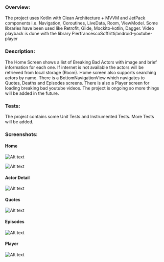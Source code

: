 ### Overview:

The project uses Kotlin with Clean Architecture + MVVM and JetPack components i.e.
Navigation, Coroutines, LiveData, Room, ViewModel. Some libraries have been used
like Retrofit, Glide, Mockito-kotlin, Dagger. Video playback is done with the 
library PierfrancescoSoffritti/android-youtube-player   

### Description:

The Home Screen shows a list of Breaking Bad Actors with image and brief information for each one. 
If internet is not available the actors will be retrieved from local storage (Room). Home screen 
also supports searching actors by name. There is a BottomNavigationView which navigates to Quotes, 
Deaths and Episodes screens. There is also a Player screen for loading breaking bad youtube videos.
The project is ongoing so more things will be added in the future.  

### Tests:

The project contains some Unit Tests and Instrumented Tests. 
More Tests will be added. 

### Screenshots:

#### Home
![Alt text](screenshots/home_all.png?raw=true "app screenshot")

![Alt text](screenshots/home_filter_by_name.png?raw=true "app screenshot")

#### Actor Detail
![Alt text](screenshots/actor_detail_1.png?raw=true "app screenshot")

#### Quotes
![Alt text](screenshots/quotes_1.png?raw=true "app screenshot")

#### Episodes
![Alt text](screenshots/episodes.png?raw=true "app screenshot")

#### Player
![Alt text](screenshots/player.png?raw=true "app screenshot")